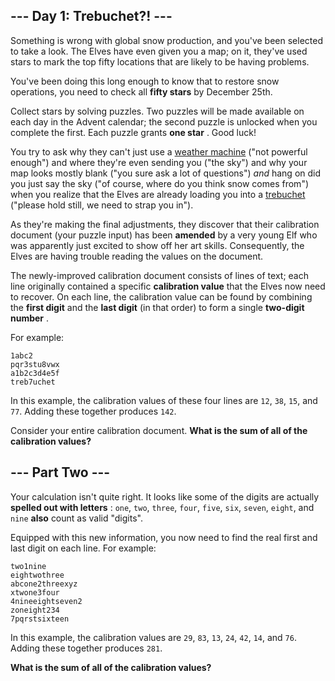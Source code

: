 ## --- Day 1: Trebuchet?! ---
Something is wrong with global snow production, and you've been selected to take a look. The Elves have even given you a map; on it, they've used stars to mark the top fifty locations that are likely to be having problems.

You've been doing this long enough to know that to restore snow operations, you need to check all  **fifty stars**  by December 25th.

Collect stars by solving puzzles.  Two puzzles will be made available on each day in the Advent calendar; the second puzzle is unlocked when you complete the first.  Each puzzle grants  **one star** . Good luck!

You try to ask why they can't just use a  [weather machine](/2015/day/1)  ("not powerful enough") and where they're even sending you ("the sky") and why your map looks mostly blank ("you sure ask a lot of questions")  *and*  hang on did you just say the sky ("of course, where do you think snow comes from") when you realize that the Elves are already loading you into a  [trebuchet](https://en.wikipedia.org/wiki/Trebuchet)  ("please hold still, we need to strap you in").

As they're making the final adjustments, they discover that their calibration document (your puzzle input) has been  **amended**  by a very young Elf who was apparently just excited to show off her art skills. Consequently, the Elves are having trouble reading the values on the document.

The newly-improved calibration document consists of lines of text; each line originally contained a specific  **calibration value**  that the Elves now need to recover. On each line, the calibration value can be found by combining the  **first digit**  and the  **last digit**  (in that order) to form a single  **two-digit number** .

For example:

```
1abc2
pqr3stu8vwx
a1b2c3d4e5f
treb7uchet
```
In this example, the calibration values of these four lines are `12`, `38`, `15`, and `77`. Adding these together produces `142`.

Consider your entire calibration document.  **What is the sum of all of the calibration values?** 

## --- Part Two ---
Your calculation isn't quite right. It looks like some of the digits are actually  **spelled out with letters** : `one`, `two`, `three`, `four`, `five`, `six`, `seven`, `eight`, and `nine` **also**  count as valid "digits".

Equipped with this new information, you now need to find the real first and last digit on each line. For example:

```
two1nine
eightwothree
abcone2threexyz
xtwone3four
4nineeightseven2
zoneight234
7pqrstsixteen
```
In this example, the calibration values are `29`, `83`, `13`, `24`, `42`, `14`, and `76`. Adding these together produces `281`.

 **What is the sum of all of the calibration values?** 

